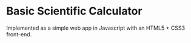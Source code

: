 # Basic Scientific Calculator 

Implemented as a simple web app in Javascript with an HTML5 + CSS3 front-end.
